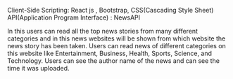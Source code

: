 Client-Side Scripting: React js , Bootstrap, CSS(Cascading Style Sheet)
API(Application Program Interface) : NewsAPI

In this users can read all the top news stories from many different categories and in this news websites will be shown from which website the news story has been taken.
Users can read news of different categories on this website like Entertainment, Business, Health, Sports, Science, and Technology.
Users can see the author name of the news and can see the time it was uploaded.
